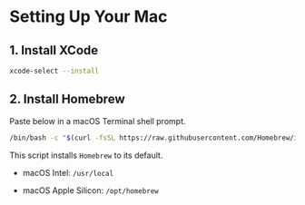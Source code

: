 # Setting Up Your Mac

## 1. Install XCode
```sh
xcode-select --install
```

## 2. Install Homebrew

Paste below in a macOS Terminal shell prompt.

```sh
/bin/bash -c "$(curl -fsSL https://raw.githubusercontent.com/Homebrew/install/HEAD/install.sh)"
```

This script installs `Homebrew` to its default.

- macOS Intel: `/usr/local`

- macOS Apple Silicon: `/opt/homebrew`